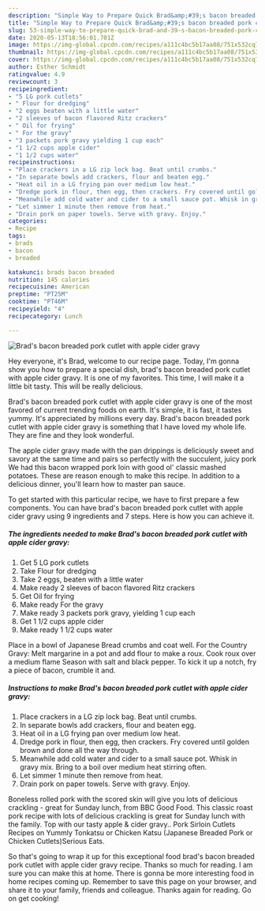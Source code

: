 ```yaml
---
description: "Simple Way to Prepare Quick Brad&amp;#39;s bacon breaded pork cutlet with apple cider gravy"
title: "Simple Way to Prepare Quick Brad&amp;#39;s bacon breaded pork cutlet with apple cider gravy"
slug: 53-simple-way-to-prepare-quick-brad-and-39-s-bacon-breaded-pork-cutlet-with-apple-cider-gravy
date: 2020-05-13T18:56:01.701Z
image: https://img-global.cpcdn.com/recipes/a111c4bc5b17aa08/751x532cq70/brads-bacon-breaded-pork-cutlet-with-apple-cider-gravy-recipe-main-photo.jpg
thumbnail: https://img-global.cpcdn.com/recipes/a111c4bc5b17aa08/751x532cq70/brads-bacon-breaded-pork-cutlet-with-apple-cider-gravy-recipe-main-photo.jpg
cover: https://img-global.cpcdn.com/recipes/a111c4bc5b17aa08/751x532cq70/brads-bacon-breaded-pork-cutlet-with-apple-cider-gravy-recipe-main-photo.jpg
author: Esther Schmidt
ratingvalue: 4.9
reviewcount: 3
recipeingredient:
- "5 LG pork cutlets"
- " Flour for dredging"
- "2 eggs beaten with a little water"
- "2 sleeves of bacon flavored Ritz crackers"
- " Oil for frying"
- " For the gravy"
- "3 packets pork gravy yielding 1 cup each"
- "1 1/2 cups apple cider"
- "1 1/2 cups water"
recipeinstructions:
- "Place crackers in a LG zip lock bag. Beat until crumbs."
- "In separate bowls add crackers, flour and beaten egg."
- "Heat oil in a LG frying pan over medium low heat."
- "Dredge pork in flour, then egg, then crackers. Fry covered until golden brown and done all the way through."
- "Meanwhile add cold water and cider to a small sauce pot. Whisk in gravy mix. Bring to a boil over medium heat stirring often."
- "Let simmer 1 minute then remove from heat."
- "Drain pork on paper towels. Serve with gravy. Enjoy."
categories:
- Recipe
tags:
- brads
- bacon
- breaded

katakunci: brads bacon breaded 
nutrition: 145 calories
recipecuisine: American
preptime: "PT25M"
cooktime: "PT46M"
recipeyield: "4"
recipecategory: Lunch

---
```



![Brad&#39;s bacon breaded pork cutlet with apple cider gravy](https://img-global.cpcdn.com/recipes/a111c4bc5b17aa08/751x532cq70/brads-bacon-breaded-pork-cutlet-with-apple-cider-gravy-recipe-main-photo.jpg)

Hey everyone, it's Brad, welcome to our recipe page. Today, I'm gonna show you how to prepare a special dish, brad&#39;s bacon breaded pork cutlet with apple cider gravy. It is one of my favorites. This time, I will make it a little bit tasty. This will be really delicious.

Brad&#39;s bacon breaded pork cutlet with apple cider gravy is one of the most favored of current trending foods on earth. It's simple, it is fast, it tastes yummy. It's appreciated by millions every day. Brad&#39;s bacon breaded pork cutlet with apple cider gravy is something that I have loved my whole life. They are fine and they look wonderful.

The apple cider gravy made with the pan drippings is deliciously sweet and savory at the same time and pairs so perfectly with the succulent, juicy pork We had this bacon wrapped pork loin with good ol&#39; classic mashed potatoes. These are reason enough to make this recipe. In addition to a delicious dinner, you&#39;ll learn how to master pan sauce.


To get started with this particular recipe, we have to first prepare a few components. You can have brad&#39;s bacon breaded pork cutlet with apple cider gravy using 9 ingredients and 7 steps. Here is how you can achieve it.

##### The ingredients needed to make Brad&#39;s bacon breaded pork cutlet with apple cider gravy:

1. Get 5 LG pork cutlets
1. Take  Flour for dredging
1. Take 2 eggs, beaten with a little water
1. Make ready 2 sleeves of bacon flavored Ritz crackers
1. Get  Oil for frying
1. Make ready  For the gravy
1. Make ready 3 packets pork gravy, yielding 1 cup each
1. Get 1 1/2 cups apple cider
1. Make ready 1 1/2 cups water


Place in a bowl of Japanese Bread crumbs and coat well. For the Country Gravy: Melt margarine in a pot and add flour to make a roux. Cook roux over a medium flame Season with salt and black pepper. To kick it up a notch, fry a piece of bacon, crumble it and. 

##### Instructions to make Brad&#39;s bacon breaded pork cutlet with apple cider gravy:

1. Place crackers in a LG zip lock bag. Beat until crumbs.
1. In separate bowls add crackers, flour and beaten egg.
1. Heat oil in a LG frying pan over medium low heat.
1. Dredge pork in flour, then egg, then crackers. Fry covered until golden brown and done all the way through.
1. Meanwhile add cold water and cider to a small sauce pot. Whisk in gravy mix. Bring to a boil over medium heat stirring often.
1. Let simmer 1 minute then remove from heat.
1. Drain pork on paper towels. Serve with gravy. Enjoy.


Boneless rolled pork with the scored skin will give you lots of delicious crackling - great for Sunday lunch, from BBC Good Food. This classic roast pork recipe with lots of delicious crackling is great for Sunday lunch with the family. Top with our tasty apple &amp; cider gravy.. Pork Sirloin Cutlets Recipes on Yummly Tonkatsu or Chicken Katsu (Japanese Breaded Pork or Chicken Cutlets)Serious Eats. 

So that's going to wrap it up for this exceptional food brad&#39;s bacon breaded pork cutlet with apple cider gravy recipe. Thanks so much for reading. I am sure you can make this at home. There is gonna be more interesting food in home recipes coming up. Remember to save this page on your browser, and share it to your family, friends and colleague. Thanks again for reading. Go on get cooking!
